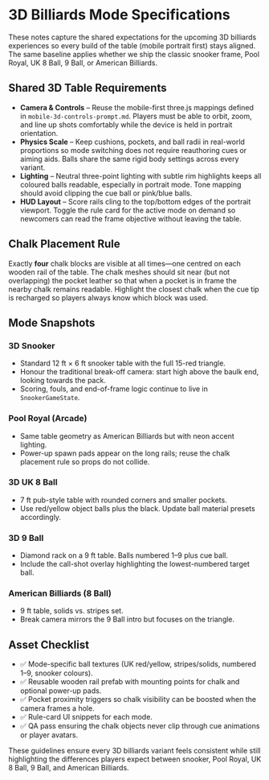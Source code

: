 # 3D Billiards Mode Specifications

These notes capture the shared expectations for the upcoming 3D billiards experiences so every build of the table (mobile portrait first) stays aligned. The same baseline applies whether we ship the classic snooker frame, Pool Royal, UK 8 Ball, 9 Ball, or American Billiards.

## Shared 3D Table Requirements

- **Camera & Controls** – Reuse the mobile-first three.js mappings defined in `mobile-3d-controls-prompt.md`. Players must be able to orbit, zoom, and line up shots comfortably while the device is held in portrait orientation.
- **Physics Scale** – Keep cushions, pockets, and ball radii in real-world proportions so mode switching does not require reauthoring cues or aiming aids. Balls share the same rigid body settings across every variant.
- **Lighting** – Neutral three-point lighting with subtle rim highlights keeps all coloured balls readable, especially in portrait mode. Tone mapping should avoid clipping the cue ball or pink/blue balls.
- **HUD Layout** – Score rails cling to the top/bottom edges of the portrait viewport. Toggle the rule card for the active mode on demand so newcomers can read the frame objective without leaving the table.

## Chalk Placement Rule

Exactly **four** chalk blocks are visible at all times—one centred on each wooden rail of the table. The chalk meshes should sit near (but not overlapping) the pocket leather so that when a pocket is in frame the nearby chalk remains readable. Highlight the closest chalk when the cue tip is recharged so players always know which block was used.

## Mode Snapshots

### 3D Snooker
- Standard 12 ft × 6 ft snooker table with the full 15-red triangle.
- Honour the traditional break-off camera: start high above the baulk end, looking towards the pack.
- Scoring, fouls, and end-of-frame logic continue to live in `SnookerGameState`.

### Pool Royal (Arcade)
- Same table geometry as American Billiards but with neon accent lighting.
- Power-up spawn pads appear on the long rails; reuse the chalk placement rule so props do not collide.

### 3D UK 8 Ball
- 7 ft pub-style table with rounded corners and smaller pockets.
- Use red/yellow object balls plus the black. Update ball material presets accordingly.

### 3D 9 Ball
- Diamond rack on a 9 ft table. Balls numbered 1–9 plus cue ball.
- Include the call-shot overlay highlighting the lowest-numbered target ball.

### American Billiards (8 Ball)
- 9 ft table, solids vs. stripes set.
- Break camera mirrors the 9 Ball intro but focuses on the triangle.

## Asset Checklist

- ✅ Mode-specific ball textures (UK red/yellow, stripes/solids, numbered 1–9, snooker colours).
- ✅ Reusable wooden rail prefab with mounting points for chalk and optional power-up pads.
- ✅ Pocket proximity triggers so chalk visibility can be boosted when the camera frames a hole.
- ✅ Rule-card UI snippets for each mode.
- ✅ QA pass ensuring the chalk objects never clip through cue animations or player avatars.

These guidelines ensure every 3D billiards variant feels consistent while still highlighting the differences players expect between snooker, Pool Royal, UK 8 Ball, 9 Ball, and American Billiards.
